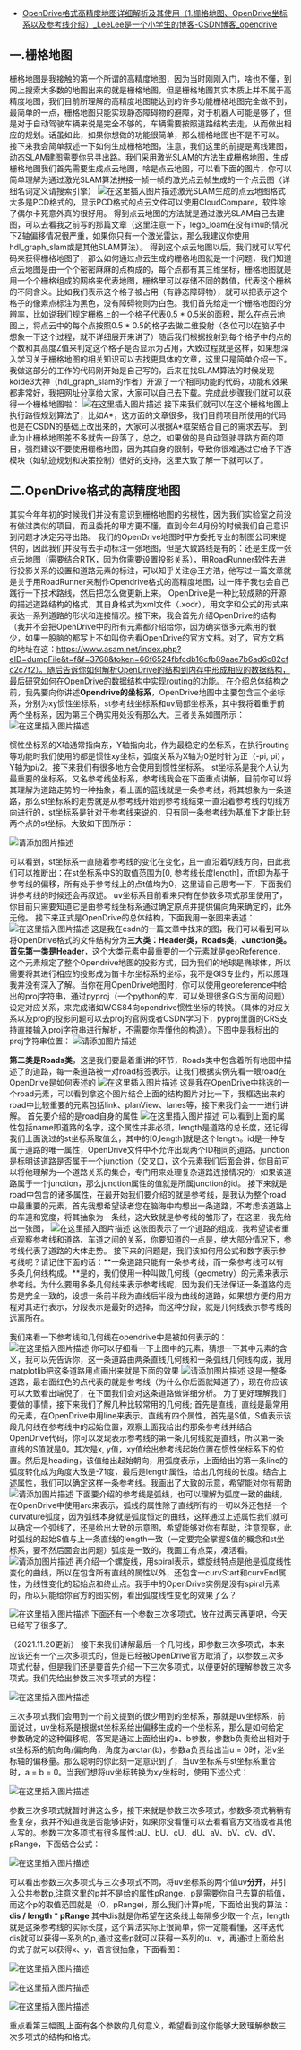 - [OpenDrive格式高精度地图详细解析及其使用（1.栅格地图、OpenDrive坐标系以及参考线介绍）_LeeLee是一个小学生的博客-CSDN博客_opendrive](https://blog.csdn.net/qq_39767850/article/details/121266171?ops_request_misc=%7B%22request%5Fid%22%3A%22164718010616781683937166%22%2C%22scm%22%3A%2220140713.130102334.pc%5Fblog.%22%7D&request_id=164718010616781683937166&biz_id=0&utm_medium=distribute.pc_search_result.none-task-blog-2~blog~first_rank_ecpm_v1~rank_v31_ecpm-24-121266171.nonecase&utm_term=OpenDrive&spm=1018.2226.3001.4450)

## 一.栅格地图

栅格地图是我接触的第一个所谓的高精度地图，因为当时刚刚入门，啥也不懂，到网上搜索大多数的地图出来的就是栅格地图，但是栅格地图其实本质上并不属于高精度地图，我们目前所理解的高精度地图能达到的许多功能栅格地图完全做不到，最简单的一点，栅格地图只能实现静态障碍物的避障，对于机器人可能是够了，但是对于自动驾驶车辆来说是完全不够的，车辆需要按照道路结构去走，从而做出相应的规划。话虽如此，如果你想做的功能很简单，那么栅格地图也不是不可以。
接下来我会简单叙述一下如何生成栅格地图，注意，我们这里的前提是离线建图，动态SLAM建图需要你另寻出路。我们采用激光SLAM的方法生成栅格地图，生成栅格地图我们首先需要生成点云地图，啥是点云地图，可以看下面的图片，你可以简单理解为通过激光SLAM算法拼接一帧一帧的激光点云帧生成的一个点云图（详细名词定义请搜索引擎）
![在这里插入图片描述](https://img-blog.csdnimg.cn/05f7011118c34150b747d7e7b0c30990.png?x-oss-process=image/watermark,type_ZHJvaWRzYW5zZmFsbGJhY2s,shadow_50,text_Q1NETiBATGVlTGVl5piv5LiA5Liq5bCP5a2m55Sf,size_20,color_FFFFFF,t_70,g_se,x_16)激光SLAM生成的点云地图格式大多是PCD格式的，显示PCD格式的点云文件可以使用CloudCompare，软件除了偶尔卡死意外真的很好用。
得到点云地图的方法就是通过激光SLAM自己去建图，可以去看我之前写的那篇文章（这里注意一下，lego_loam在没有imu的情况下Z轴偏移情况很严重，如果你只有一个激光雷达，那么我建议你使用hdl_graph_slam或是其他SLAM算法）。
得到这个点云地图以后，我们就可以写代码来获得栅格地图了，那么如何通过点云生成的栅格地图就是一个问题，我们知道点云地图是由一个个密密麻麻的点构成的，每个点都有其三维坐标，栅格地图就是用一个个栅格组成的网格来代表地图，栅格里可以存储不同的数值，代表这个栅格的不同含义。比如我们表示这个格子被占用（有静态障碍物），就可以把表示这个格子的像素点标注为黑色，没有障碍物则为白色。我们首先给定一个栅格地图的分辨率，比如说我们规定栅格上的一个格子代表0.5 * 0.5米的面积，那么在点云地图上，将点云中的每个点按照0.5 * 0.5的格子去做二维投射（各位可以在脑子中想象一下这个过程，就不详细展开来讲了）随后我们根据投射到每个格子中的点的个数和其高度Z值来判定这个格子是否显示为占用，大致过程就是这样，如果想深入学习关于栅格地图的相关知识可以去找更具体的文章，这里只是简单介绍一下。
我做这部分的工作的代码刚开始是自己写的，后来在找SLAM算法的时候发现koide3大神（hdl_graph_slam的作者）开源了一个相同功能的代码，功能和效果都非常好，我把网址分享给大家，大家可以自己去下载。完成此步骤我们就可以获得一个栅格地图啦：
![在这里插入图片描述](https://img-blog.csdnimg.cn/df689120c1f24c5eb1fbc6b9d12cb2e7.png?x-oss-process=image/watermark,type_ZHJvaWRzYW5zZmFsbGJhY2s,shadow_50,text_Q1NETiBATGVlTGVl5piv5LiA5Liq5bCP5a2m55Sf,size_12,color_FFFFFF,t_70,g_se,x_16)
接下来我们就可以在这个栅格地图上执行路径规划算法了，比如A*，这方面的文章很多，我们目前项目所使用的代码也是在CSDN的基础上改出来的，大家可以根据A*框架结合自己的需求去写。
到此为止栅格地图差不多就告一段落了，总之，如果做的是自动驾驶寻路方面的项目，强烈建议不要使用栅格地图，因为其自身的限制，导致你很难通过它给予下游模块（如轨迹规划和决策控制）很好的支持，这里大致了解一下就可以了。

## 二.OpenDrive格式的高精度地图

其实今年年初的时候我们并没有意识到栅格地图的劣根性，因为我们实验室之前没有做过类似的项目，而且委托的甲方更不懂，直到今年4月份的时候我们自己意识到问题才决定另寻出路。
我们的OpenDrive地图时甲方委托专业的制图公司来提供的，因此我们并没有去手动标注一张地图，但是大致路线是有的：还是生成一张点云地图（需要结合RTK，因为你需要设置投影关系），用RoadRunner软件去进行投影关系的设置和道路元素的标注，可以知乎关注@王方浩，他写过一篇文章就是关于用RoadRunner来制作Opendrive格式的高精度地图，过一阵子我也会自己践行一下技术路线，然后把怎么做更新上来。
OpenDrive是一种比较成熟的开源的描述道路结构的格式，其自身格式为xml文件（.xodr），用文字和公式的形式来表达一系列道路的形状和连接情况。接下来，我会首先介绍OpenDrive的结构（我并不会把OpenDrive中的所有元素都介绍给你，因为确实很多元素用的很少，如果一股脑的都写上不如叫你去看OpenDrive的官方文档。对了，官方文档的地址在这：https://www.asam.net/index.php?eID=dumpFile&t=f&f=3768&token=66f6524fbfcdb16cfb89aae7b6ad6c82cfc2c7f2）。随后告诉你如何解析OpenDrive的结构到内存中形成相应的数据结构，最后研究如何在OpenDrive的数据结构中实现routing的功能。
在介绍总体结构之前，我先要向你讲述**Opendrive的坐标系**，OpenDrive地图中主要包含三个坐标系，分别为xy惯性坐标系，st参考线坐标系和uv局部坐标系，其中我将着重于前两个坐标系，因为第三个确实用处没有那么大。三者关系如图所示：
![在这里插入图片描述](https://img-blog.csdnimg.cn/07bcf76b3e8541c1863328ccab0bc755.png?x-oss-process=image/watermark,type_ZHJvaWRzYW5zZmFsbGJhY2s,shadow_50,text_Q1NETiBATGVlTGVl5piv5LiA5Liq5bCP5a2m55Sf,size_20,color_FFFFFF,t_70,g_se,x_16)

惯性坐标系的X轴通常指向东，Y轴指向北，作为最稳定的坐标系，在执行routing等功能时我们使用的都是惯性xy坐标，弧度关系为X轴为0逆时针为正（-pi, pi），Y轴为pi/2。接下来我们有很多地方会使用到惯性坐标系。
st坐标系是我个人认为最重要的坐标系，又名参考线坐标系，参考线我会在下面重点讲解，目前你可以将其理解为道路走势的一种抽象，看上面的蓝线就是一条参考线，将其想象为一条道路，那么st坐标系的走势就是从参考线开始到参考线结束一直沿着参考线的切线方向进行的，st坐标系是针对于参考线来说的，只有同一条参考线为基准下才能比较两个点的st坐标。大致如下图所示：

![请添加图片描述](https://img-blog.csdnimg.cn/3dcc85d5db8d472884d015ed54db2379.png?x-oss-process=image/watermark,type_ZHJvaWRzYW5zZmFsbGJhY2s,shadow_50,text_Q1NETiBATGVlTGVl5piv5LiA5Liq5bCP5a2m55Sf,size_20,color_FFFFFF,t_70,g_se,x_16)

可以看到，st坐标系一直随着参考线的变化在变化，且一直沿着切线方向，由此我们可以推断出：在st坐标系中S的取值范围为[0, 参考线长度length]，而t即为基于参考线的偏移，所有处于参考线上的点t值均为0，这里请自己思考一下，下面我们讲参考线的时候还会再叙述。
uv坐标系目前看来只有在参数多项式那里使用了，你目前只需要知道它是由参考线坐标系通过确定原点并提供偏向角来确定的，此外无他。
接下来正式是OpenDrive的总体结构，下面我用一张图来表述：
![在这里插入图片描述](https://img-blog.csdnimg.cn/8af88ca314a84a17b5e889afa7eefd0d.png?x-oss-process=image/watermark,type_ZHJvaWRzYW5zZmFsbGJhY2s,shadow_50,text_Q1NETiBATGVlTGVl5piv5LiA5Liq5bCP5a2m55Sf,size_10,color_FFFFFF,t_70,g_se,x_16)
这是我在csdn的一篇文章中找来的图，我们可以看到可以将OpenDrive格式的文件结构分为**三大类：Header类，Roads类，Junction类。**
**首先第一类是Header**，这个大类元素中最重要的一个元素就是geoReference，这个元素规定了整个Opendrive地图的投影方式，因为我们的地球是椭球体，所以需要将其进行相应的投影成为笛卡尔坐标系的坐标，我不是GIS专业的，所以原理我并没有深入了解。当你在用OpenDrive地图时，你可以使用georeference中给出的proj字符串，通过pyproj（一个python的库，可以处理很多GIS方面的问题）设定对应关系，来完成诸如WGS84向opendrive惯性坐标的转换。（具体的对应关系以及proj的投影问题可以去proj的官网或者CSDN学习下，pyproj里面的CRS支持直接输入proj字符串进行解析，不需要你弄懂他的构造）。下图中是我标出的proj字符串位置：
![请添加图片描述](https://img-blog.csdnimg.cn/264626cf7128412b8e11ef0c7ebe69ff.png)

**第二类是Roads类**，这是我们要最着重讲的环节，Roads类中包含着所有地图中描述了的道路，每一条道路被一对road标签表示。让我们根据实例先看一眼road在OpenDrive是如何表述的
![在这里插入图片描述](https://img-blog.csdnimg.cn/6666517e653a474b92e3a61854557fee.png?x-oss-process=image/watermark,type_ZHJvaWRzYW5zZmFsbGJhY2s,shadow_50,text_Q1NETiBATGVlTGVl5piv5LiA5Liq5bCP5a2m55Sf,size_20,color_FFFFFF,t_70,g_se,x_16)
这是我在OpenDrive中挑选的一个road元素，可以看到拿这个图片结合上面的结构图片对比一下，我框选出来的road中比较重要的元素包括link、planView、lanes等，接下来我们会一一进行讲解。
首先要介绍的是road自身的属性
![在这里插入图片描述](https://img-blog.csdnimg.cn/9efb05bc1d234a068be19b04ebd9ed5c.png)
可以看到上面的属性包括name即道路的名字，这个属性并非必须，length是道路的总长度，还记得我们上面说过的st坐标系取值么，其中的[0,length]就是这个length。id是一种专属于道路的唯一属性，OpenDrive文件中不允许出现两个ID相同的道路。junction是标明该道路是否属于一个junction（交叉口，这个元素我们后面会讲，你目前可以将他理解为一个道路关系的集合，专门用来处理复杂道路连接情况的）如果该道路属于一个junction，那么junction属性的值就是所属junction的id。
接下来就是road中包含的诸多属性，在最开始我们要介绍的就是参考线，是我认为整个road中最重要的元素，首先我想希望读者您在脑海中构想出一条道路，不考虑该道路上的车道和宽度，将其抽象为一条线，这大致就是参考线的雏形了，在这里，我先给出一张图，
![在这里插入图片描述](https://img-blog.csdnimg.cn/4c4caf044c224eb6844f8e198b61e91a.png?x-oss-process=image/watermark,type_ZHJvaWRzYW5zZmFsbGJhY2s,shadow_50,text_Q1NETiBATGVlTGVl5piv5LiA5Liq5bCP5a2m55Sf,size_20,color_FFFFFF,t_70,g_se,x_16)
这张图表示了一个道路的组成，我希望读者重点观察参考线和道路、车道之间的关系，你要知道的一点是，绝大部分情况下，参考线代表了道路的大体走势。
接下来的问题是，我们该如何用公式和数字表示参考线呢？请记住下面的话：**一条道路只能有一条参考线，而一条参考线可以有多条几何线构成。**是的，我们使用一种叫做几何线（geometry）的元素来表示参考线。为什么要用多条几何线来表示参考线呢，因为我们无法保证一条道路的走势是完全一致的，设想一条前半段为直线后半段为曲线的道路，如果想方便的用方程对其进行表示，分段表示是最好的选择，而这种分段，就是几何线表示参考线的远离所在。

我们来看一下参考线和几何线在opendrive中是被如何表示的：
![在这里插入图片描述](https://img-blog.csdnimg.cn/4e5e5618e9d8486aa5efc8db4e644471.png?x-oss-process=image/watermark,type_ZHJvaWRzYW5zZmFsbGJhY2s,shadow_50,text_Q1NETiBATGVlTGVl5piv5LiA5Liq5bCP5a2m55Sf,size_20,color_FFFFFF,t_70,g_se,x_16)
你可以仔细看一下上图中的元素，猜想一下其中元素的含义，我可以先告诉你，这一条道路由两条直线几何线和一条弧线几何线构成，我用matplotlib把这条道路用点画出来就是下面的效果
![请添加图片描述](https://img-blog.csdnimg.cn/8e439e0da2d447a0bebc31584f59200f.png?x-oss-process=image/watermark,type_ZHJvaWRzYW5zZmFsbGJhY2s,shadow_50,text_Q1NETiBATGVlTGVl5piv5LiA5Liq5bCP5a2m55Sf,size_20,color_FFFFFF,t_70,g_se,x_16)
这是一整条道路，最右面红色的点代表的就是参考线（为什么你后面就知道了），现在你应该可以大致看出端倪了，在下面我们会对这条道路做详细分析。
为了更好理解我们要做的事情，接下来我们了解几种比较常用的几何线;
首先是直线，直线是最常用的元素，在OpenDrive中用line来表示。直线有四个属性，首先是S值，S值表示该段几何线在参考线中的起始位置，观察上面我给出的那条参考线并结合OpenDrive代码，你可以发现表示参考线的第一条几何线就是直线，所以第一条直线的S值就是0。其次是x, y值，xy值给出参考线起始位置在惯性坐标系下的位置。然后是heading，该值给出起始朝向，用弧度表示，上面给出的第一条line的弧度转化成为角度大致是-71度，最后是length属性，给出几何线的长度。结合上述属性，我们可以确定这样一条参考线。我画出了大致的示意，希望能对你有帮助![请添加图片描述](https://img-blog.csdnimg.cn/ce0f2963cd7b4a5096d492abb227157f.png?x-oss-process=image/watermark,type_ZHJvaWRzYW5zZmFsbGJhY2s,shadow_50,text_Q1NETiBATGVlTGVl5piv5LiA5Liq5bCP5a2m55Sf,size_20,color_FFFFFF,t_70,g_se,x_16)
下面要介绍的参考线是弧线，也可以理解为弧度一致的曲线，在OpenDrive中使用arc来表示，弧线的属性除了直线所有的一切以外还包括一个curvature弧度，因为弧线本身就是弧度恒定的曲线，这样通过上述属性我们就可以确定一个弧线了，还是给出大致的示意图，希望能够对你有帮助，注意观察，此时弧线的起始S值与上一条直线的length一致（一定要完全掌握S值的概念和st坐标系，要不然后面会出问题）弧度是一致的，我画工有点菜，凑活看。
![请添加图片描述](https://img-blog.csdnimg.cn/8ca6dea5579f483a851ffec5180bbb4d.png?x-oss-process=image/watermark,type_ZHJvaWRzYW5zZmFsbGJhY2s,shadow_50,text_Q1NETiBATGVlTGVl5piv5LiA5Liq5bCP5a2m55Sf,size_20,color_FFFFFF,t_70,g_se,x_16)
再介绍一个螺旋线，用spiral表示，螺旋线特点是他是弧度线性变化的曲线，所以在包含所有直线的属性以外，还包含一curvStart和curvEnd属性，为线性变化的起始点和终止点。我手中的OpenDrive实例是没有spiral元素的，所以只能给你官方的图实例，看出弧度线性变化的效果了么？

![在这里插入图片描述](https://img-blog.csdnimg.cn/3e75d26e502f457c9f13212b42940138.png?x-oss-process=image/watermark,type_ZHJvaWRzYW5zZmFsbGJhY2s,shadow_50,text_Q1NETiBATGVlTGVl5piv5LiA5Liq5bCP5a2m55Sf,size_8,color_FFFFFF,t_70,g_se,x_16)
下面还有一个参数三次多项式，放在过两天再更吧，今天已经写了很多了。

（2021.11.20更新）
接下来我们讲解最后一个几何线，即参数三次多项式，本来应该还有一个三次多项式的，但是已经被OpenDrive官方取消了，以参数三次多项式代替，但是我们还是要首先介绍一下三次多项式，以便更好的理解参数三次多项式。我们先给出参数三次多项式的方程：

![在这里插入图片描述](https://img-blog.csdnimg.cn/ada7e0a18ac9464c969e3738b7084230.png)



三次多项式我们会用到一个前文提到的很少用到的坐标系，那就是uv坐标系，前面说过，uv坐标系是根据st坐标系给出偏移生成的一个坐标系，那么是如何给定参数确定的这种偏移呢，答案是通过上面给出的a、b参数，参数b负责给出相对于st坐标系的航向角/偏向角，角度为arctan(b)，参数a负责给出当u = 0时，沿v坐标轴的偏移量。那么聪明的你此刻一定意识到了，当uv坐标系与st坐标系重合时，a = b = 0。当我们想将uv坐标转换为xy坐标时，使用下述公式：

![在这里插入图片描述](https://img-blog.csdnimg.cn/4930fee7bfac4642b941f6256c8df0ad.png)

参数三次多项式就暂时讲这么多，接下来就是参数三次多项式，参数多项式稍稍有些复杂，我并不知道我是否能够讲好，如果你没看懂可以去看看官方文档或者其他人写的。参数三次多项式有很多属性:aU、bU、cU、dU、aV、bV、cV、dV、pRange，下面结合公式：

![在这里插入图片描述](https://img-blog.csdnimg.cn/1a1e6b4353114ff99ca1bf77f9a845a3.png)

可以看出参数三次多项式与三次多项式不同，将uv坐标系的两个值uv**分开**，并引入公共参数p,注意这里的p并不是给的属性pRange，p是需要你自己去算的插值，而这个p的取值范围就是（0，pRange)，那么我们计算p呢，下面给出我的算法：
**dis / length \* pRange**
其中dis就是你希望在这条线上每隔多少取一个点，length就是这条参考线的实际长度，这个算法实际上很简单，你一定能看懂，这样迭代dis就可以获得一系列的p,通过这些p就可以获得一系列的u、v，再通过上面给出的式子就可以获得x、y，语言很抽象，下面看图：

![在这里插入图片描述](https://img-blog.csdnimg.cn/e5ae44dcad0a49cc9d25b03fb0d1393c.png?x-oss-process=image/watermark,type_ZHJvaWRzYW5zZmFsbGJhY2s,shadow_50,text_Q1NETiBATGVlTGVl5piv5LiA5Liq5bCP5a2m55Sf,size_10,color_FFFFFF,t_70,g_se,x_16)

![在这里插入图片描述](https://img-blog.csdnimg.cn/43ff2d7878334f83ac9005321ee10267.png?x-oss-process=image/watermark,type_ZHJvaWRzYW5zZmFsbGJhY2s,shadow_50,text_Q1NETiBATGVlTGVl5piv5LiA5Liq5bCP5a2m55Sf,size_10,color_FFFFFF,t_70,g_se,x_16)

![在这里插入图片描述](https://img-blog.csdnimg.cn/8f9213832983466dad2e400f039c03eb.png?x-oss-process=image/watermark,type_ZHJvaWRzYW5zZmFsbGJhY2s,shadow_50,text_Q1NETiBATGVlTGVl5piv5LiA5Liq5bCP5a2m55Sf,size_10,color_FFFFFF,t_70,g_se,x_16)

重点看第三幅图,上面有各个参数的几何意义，希望看到这你能够大致理解参数三次多项式的结构和格式。